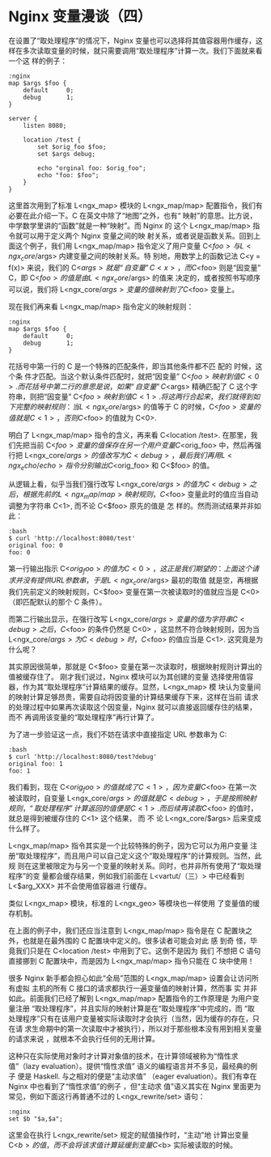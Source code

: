 # Nginx 变量漫谈（四） #

在设置了“取处理程序”的情况下，Nginx 变量也可以选择将其值容器用作缓存，这
样在多次读取变量的时候，就只需要调用“取处理程序”计算一次。我们下面就来看一个这
样的例子：

    :nginx
    map $args $foo {
        default     0;
        debug       1;
    }

    server {
        listen 8080;

        location /test {
            set $orig_foo $foo;
            set $args debug;

            echo "orginal foo: $orig_foo";
            echo "foo: $foo";
        }
    }

这里首次用到了标准 L<ngx_map> 模块的 L<ngx_map/map>
配置指令，我们有必要在此介绍一下。C<map> 在英文中除了“地图”之外，也有“
映射”的意思。比方说，中学数学里讲的“函数”就是一种“映射”。而 Nginx 的
这个
L<ngx_map/map> 指令就可以用于定义两个 Nginx 变量之间的映
射关系，或者说是函数关系。回到上面这个例子，我们用 L<ngx_map/map>
指令定义了用户变量 C<$foo> 与 L<ngx_core/$args>
内建变量之间的映射关系。特
别地，用数学上的函数记法 C<y = f(x)> 来说，我们的 C<$args>
就是“自变量” C<x>，而 C<$foo> 则是“因变量” C<y>，即 C<$foo>
的值是由 L<ngx_core/$args> 的值来
决定的，或者按照书写顺序可以说，我们将 L<ngx_core/$args> 变量
的值映射到了 C<$foo> 变量上。

现在我们再来看 L<ngx_map/map> 指令定义的映射规则：

    :nginx
    map $args $foo {
        default     0;
        debug       1;
    }

花括号中第一行的 C<default> 是一个特殊的匹配条件，即当其他条件都不匹
配的
时候，这个条
件才匹配。当这个默认条件匹配时，就把“因变量” C<$foo> 映射到值 C<0>.
而花括号中第二行的意思是说，如果“自变量” C<$args> 精确匹配了 C<debug>
这个字符串，则把“因变量” C<$foo> 映射到值 C<1>. 将这两行合起来
，我们就得到如下完整的映射规则：当 L<ngx_core/$args>
的值等于 C<debug> 的时候，C<$foo> 变量的值就是 C<1>，否则
C<$foo> 的值就为 C<0>.

明白了 L<ngx_map/map> 指令的含义，再来看 C<location
/test>. 在那里，我们先把当前 C<$foo> 变量的值保存在另一个用户变
量 C<$orig_foo> 中，然后再强行把 L<ngx_core/$args>
的值改写为 C<debug>，最后我们再用 L<ngx_echo/echo>
指令分别输出 C<$orig_foo> 和 C<$foo> 的值。

从逻辑上看，似乎当我们强行改写 L<ngx_core/$args> 的
值为 C<debug>
之后，根据先前的 L<ngx_map/map> 映射规则，C<$foo>
变量此时的值应当自动调整为字符串 C<1>, 而不论 C<$foo> 原先的值是
怎
样的。然而测试结果并非如此：

    :bash
    $ curl 'http://localhost:8080/test'
    original foo: 0
    foo: 0

第一行输出指示 C<$orig_foo> 的值为 C<0>，这正是我们期望的：
上面这个请求并没有提供 URL 参数串，于是 L<ngx_core/$args>
最初的取值
就是空，再根据我们先前定义的映射规则，C<$foo>
变量在第一次被读取时的值就应当是 C<0>（即匹配默认的那个 C<default>
条件）。

而第二行输出显示，在强行改写 L<ngx_core/$args>
变量的值为字符串 C<debug> 之后，C<$foo> 的条件仍然是 C<0>
，这显然不符合映射规则，因为当 L<ngx_core/$args> 为
C<debug> 时，C<$foo> 的值应当是 C<1>. 这究竟是为什么呢？

其实原因很简单，那就是 C<$foo> 变量在第一次读取时，根据映射规则计算出的
值被缓存住了。
刚才我们说过，Nginx 模块可以为其创建的变量
选择使用值容器，作为其“取处理程序”计算结果的缓存。显然，L<ngx_map>
模
块认为变量间的映射计算足够昂贵，需要自动将因变量的计算结果缓存下来，这样在当前
请求的处理过程中如果再次读取这个因变量，Nginx 就可以直接返回缓存住的结果，
而不
再调用该变量的“取处理程序”再行计算了。

为了进一步验证这一点，我们不妨在请求中直接指定 URL 参数串为 C<debug>:

    :bash
    $ curl 'http://localhost:8080/test?debug'
    original foo: 1
    foo: 1

我们看到，现在 C<$orig_foo> 的值就成了 C<1>，因为变量 C<$foo>
在第一次被读取时，自变量 L<ngx_core/$args> 的值就是
C<debug>，于是按照映射规则，“取处理程序”计算返回的值便是 C<1>.
而后续再读取 C<$foo> 的值时，就总是得到被缓存住的 C<1> 这个结果，
而
不
论 L<ngx_core/$args> 后来变成什么样了。

L<ngx_map/map> 指令其实是一个比较特殊的例子，因为它可以为用户变量
注册“取处理程序”，而且用户可以自己定义这个“取处理程序”的计算规则。当然，此规
则在这里被限定为与另一个变量的映射关系。同时，也并非所有使用了“取处理程序”的变
量都会缓存结果，例如我们前面在 L<vartut/（三）> 中已经看到 L<$arg_XXX>
并不会使用值容器进
行缓存。

类似 L<ngx_map> 模块，标准的 L<ngx_geo> 等模块也一样使用
了变量值的缓存机制。

在上面的例子中，我们还应当注意到 L<ngx_map/map> 指令是在 C<server>
配置块之外，也就是在最外围的 C<http> 配置块中定义的。很多读者可能会对此
感
到奇
怪，毕竟我们只是在 C<location /test> 中用到了它。这倒不是因为
我们
不想把 C<map> 语句直接挪到 C<location> 配置块中，而是因为
L<ngx_map/map> 指令只能在 C<http> 块中使用！

很多 Nginx 新手都会担心如此“全局”范围的 L<ngx_map/map>
设置会让访问所有虚拟
主机的所有 C<location> 接口的请求都执行一遍变量值的映射计算，然而事
实
并非如此。前面我们已经了解到 L<ngx_map/map> 配置指令的工作原理是
为用户变量注册 “取处理程序”，并且实际的映射计算是在“取处理程序”中完成的，而
“取
处理程序”只有在该用户变量被实际读取时才会执行（当然，因为缓存的存在，只在请
求生命期中的第一次读取中才被执行），所以对于那些根本没有用到相关变量的请求来说
，就根本不会执行任何的无用计算。

这种只在实际使用对象时才计算对象值的技术，在计算领域被称为“惰性求值”（lazy
evaluation）。提供“惰性求值” 语义的编程语言并不多见，最经典的例子
便是 Haskell. 与之相对的便是“主动求值” （eager
evaluation）。我们有幸在 Nginx 中也看到了“惰性求值”的例子
，但“主动求
值”语义其实在 Nginx 里面更为常见，例如下面这行再普通不过的 L<ngx_rewrite/set>
语句：

    :nginx
    set $b "$a,$a";

这里会在执行 L<ngx_rewrite/set> 规定的赋值操作时，“主动”地
计算出变量 C<$b> 的值，而不会
将该求值计算延缓到变量 C<$b> 实际被读取的时候。

